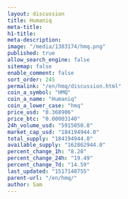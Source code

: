 ```yaml
---
layout: discussion
title: Humaniq
meta-title: 
h1-title: 
meta-description: 
image: "/media/1383174/hmq.png"
published: true
allow_search_engine: false
sitemap: false
enable_comment: false
sort_order: 245
permalink: "/en/hmq/discussion.html"
coin_a_symbol: "HMQ"
coin_a_name: "Humaniq"
coin_a_lower_case: "hmq"
price_usd: "0.368906"
price_btc: "0.00003140"
24h_volume_usd: "5915050.0"
market_cap_usd: "184194944.0"
total_supply: "184194944.0"
available_supply: "162862944.0"
percent_change_1h: "8.28"
percent_change_24h: "19.49"
percent_change_7d: "14.59"
last_updated: "1517140755"
parent-url: "/en/hmq/"
author: Sam
---
```


